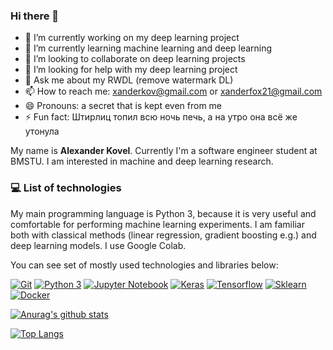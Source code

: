 ### Hi there 👋

- 🔭 I’m currently working on my deep learning project
- 🌱 I’m currently learning machine learning and deep learning
- 👯 I’m looking to collaborate on deep learning projects
- 🤔 I’m looking for help with my deep learning project
- 💬 Ask me about my RWDL (remove watermark DL)
- 📫 How to reach me: xanderkov@gmail.com or xanderfox21@gmail.com
- 😄 Pronouns: a secret that is kept even from me
- ⚡ Fun fact: Штирлиц топил всю ночь печь, а на утро она всё же утонула


My name is **Alexander Kovel**. Currently I'm a software engineer student at BMSTU. I am interested in machine and deep learning research.



### :computer: List of technologies

My main programming language is Python 3, because it is very useful and comfortable for performing machine learning experiments. I am familiar both with classical methods (linear regression, gradient boosting e.g.) and deep learning models. I use Google Colab.

You can see set of mostly used technologies and libraries below:

[![Git](https://img.shields.io/badge/-Git-F05032?logo=Git&logoColor=white)]()
[![Python 3](https://img.shields.io/badge/-Python-3776AB?logo=python&logoColor=white)]()
[![Jupyter Notebook](https://img.shields.io/badge/-Jupyter%20Notebook-F37626?logo=jupyter&logoColor=white)]()
[![Keras](https://img.shields.io/badge/-Keras-D00000?logo=Keras&logoColor=white)]()
[![Tensorflow](https://img.shields.io/badge/-Tensorflow-0000?logo=Tensorflow&color=orange&logoColor=white)]()
[![Sklearn](https://img.shields.io/badge/-Sklearn-0000?logo=Scikit-learn&logoColor=white)]()
[![Docker](https://img.shields.io/badge/-Sklearn-0000?logo=Scikit-learn&logoColor=white)]()

[![Anurag's github stats](https://github-readme-stats.vercel.app/api?username=xanderkov&show_icons=true&hide=prs&theme=react)](https://github.com/anuraghazra/github-readme-stats)

[![Top Langs](https://github-readme-stats-potatohd.vercel.app/api/top-langs/?username=xanderkov&hide=jupyter%20notebook&langs_count=15&theme=github_dark&layout=compact&count_private=true&border_color=373b42)](https://github.com/anuraghazra/github-readme-stats)
